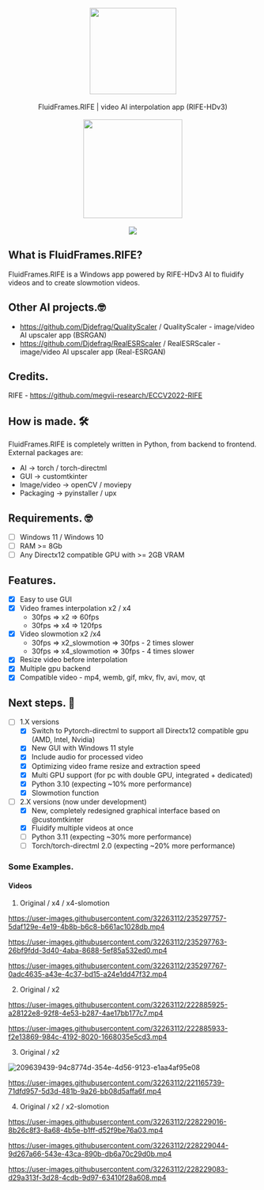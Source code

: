 <div align="center">
    <br>
    <img src="https://user-images.githubusercontent.com/32263112/216588514-0ad68175-c65e-47ee-9ca8-d163572d9be9.png" width="175"> </a> 
    <br><br>FluidFrames.RIFE | video AI interpolation app (RIFE-HDv3) <br><br>
    <a href="https://jangystudio.itch.io/fluidframesrife">
         <img src="https://user-images.githubusercontent.com/86362423/162710522-c40c4f39-a6b9-48bc-84bc-1c6b78319f01.png" width="200">
    </a>
</div>
<br>
<div align="center">
    <img src="https://github.com/Djdefrag/FluidFrames.RIFE/assets/32263112/7f9d64a8-6362-4973-af34-8a102003437d"> </a> 
</div>

## What is FluidFrames.RIFE?

FluidFrames.RIFE is a Windows app powered by RIFE-HDv3 AI to fluidify videos and to create slowmotion videos.

## Other AI projects.🤓

- https://github.com/Djdefrag/QualityScaler / QualityScaler - image/video AI upscaler app (BSRGAN)
- https://github.com/Djdefrag/RealESRScaler / RealESRScaler - image/video AI upscaler app (Real-ESRGAN)

## Credits.

RIFE - https://github.com/megvii-research/ECCV2022-RIFE

## How is made. 🛠

FluidFrames.RIFE is completely written in Python, from backend to frontend.
External packages are:

- AI  -> torch / torch-directml
- GUI -> customtkinter
- Image/video -> openCV / moviepy
- Packaging   -> pyinstaller / upx

## Requirements. 🤓

- [ ] Windows 11 / Windows 10
- [ ] RAM >= 8Gb
- [ ] Any Directx12 compatible GPU with >= 2GB VRAM

## Features.

- [X] Easy to use GUI
- [X] Video frames interpolation x2 / x4
  - 30fps => x2 => 60fps
  - 30fps => x4 => 120fps
- [X] Video slowmotion x2 /x4
  - 30fps => x2_slowmotion => 30fps - 2 times slower
  - 30fps => x4_slowmotion => 30fps - 4 times slower
- [X] Resize video before interpolation
- [X] Multiple gpu backend
- [X] Compatible video  - mp4, wemb, gif, mkv, flv, avi, mov, qt

## Next steps. 🤫

- [ ] 1.X versions
  - [X] Switch to Pytorch-directml to support all Directx12 compatible gpu (AMD, Intel, Nvidia)
  - [X] New GUI with Windows 11 style
  - [X] Include audio for processed video
  - [X] Optimizing video frame resize and extraction speed
  - [X] Multi GPU support (for pc with double GPU, integrated + dedicated)
  - [X] Python 3.10 (expecting ~10% more performance)
  - [X] Slowmotion function
- [ ] 2.X versions (now under development)
  - [X] New, completely redesigned graphical interface based on @customtkinter
  - [X] Fluidify multiple videos at once
  - [ ] Python 3.11 (expecting ~30% more performance)
  - [ ] Torch/torch-directml 2.0 (expecting ~20% more performance)

### Some Examples.

#### Videos

1. Original / x4 / x4-slomotion

https://user-images.githubusercontent.com/32263112/235297757-5daf129e-4e19-4b8b-b6c8-b661ac1028db.mp4

https://user-images.githubusercontent.com/32263112/235297763-26bf9fdd-3d40-4aba-8688-5ef85a532ed0.mp4

https://user-images.githubusercontent.com/32263112/235297767-0adc4635-a43e-4c37-bd15-a24e1dd47f32.mp4

2. Original / x2

https://user-images.githubusercontent.com/32263112/222885925-a28122e8-92f8-4e53-b287-4ae17bb177c7.mp4

https://user-images.githubusercontent.com/32263112/222885933-f2e13869-984c-4192-8020-1668035e5cd3.mp4

3. Original / x2

![209639439-94c8774d-354e-4d56-9123-e1aa4af95e08](https://user-images.githubusercontent.com/32263112/221165591-3a0fb780-3ba8-4cf5-8405-fc83eb58ee66.gif)

https://user-images.githubusercontent.com/32263112/221165739-71dfd957-5d3d-481b-9a26-bb08d5affa6f.mp4

4. Original / x2 / x2-slomotion

https://user-images.githubusercontent.com/32263112/228229016-8b26c8f3-8a68-4b5e-b1ff-d52f9be76a03.mp4

https://user-images.githubusercontent.com/32263112/228229044-9d267a66-543e-43ca-890b-db6a70c29d0b.mp4

https://user-images.githubusercontent.com/32263112/228229083-d29a313f-3d28-4cdb-9d97-63410f28a608.mp4
